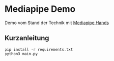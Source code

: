 # Mediapipe Demo

Demo vom Stand der Technik mit
[Mediapipe Hands](https://google.github.io/mediapipe/solutions/hands.html)

## Kurzanleitung

```shell
pip install -r requirements.txt
python3 main.py
```
